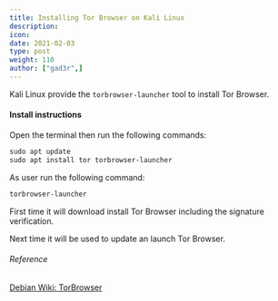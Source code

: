 ```yaml
---
title: Installing Tor Browser on Kali Linux
description:
icon:
date: 2021-02-03
type: post
weight: 110
author: ["gad3r",]
---
```



Kali Linux provide the `torbrowser-launcher` tool to install Tor Browser.

#### Install instructions

Open the terminal then run the following commands:

```markdown
sudo apt update
sudo apt install tor torbrowser-launcher
```

As user run the following command:

```markdown
torbrowser-launcher
```

First time it will download install Tor Browser including the signature verification.

Next time it will be used to update an launch Tor Browser.

###### Reference 

[Debian Wiki: TorBrowser](https://wiki.debian.org/TorBrowser)

